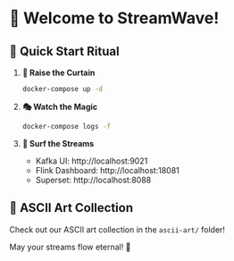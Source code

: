 # 🌈 Welcome to StreamWave!

## 🎯 Quick Start Ritual

1. **🎪 Raise the Curtain**
   ```bash
   docker-compose up -d
   ```

2. **🎭 Watch the Magic**
   ```bash
   docker-compose logs -f
   ```

3. **🌊 Surf the Streams**
   - Kafka UI: http://localhost:9021
   - Flink Dashboard: http://localhost:18081
   - Superset: http://localhost:8088

## 🎨 ASCII Art Collection
Check out our ASCII art collection in the `ascii-art/` folder!

May your streams flow eternal! 🚀
